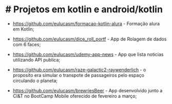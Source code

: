 # # Projetos em kotlin e android/kotlin


- https://github.com/eulucasm/formacao-kotlin-alura - Formação alura em Kotlin;
- https://github.com/eulucasm/dice_roll_portf - App de Rolagem de dados com 6 faces;
- https://github.com/eulucasm/udemy-app-news - App que lista noticias utilizando API publica;
- https://github.com/eulucasm/raze-galactic2-raywenderlich - o proposito era simular o transpote de passageiros pelo espaço circulando o planeta;


- https://github.com/eulucasm/brewriesBeer - App desenvolvido junto a CI&T no BootCamp Mobile oferecido de fevereiro a março; 
